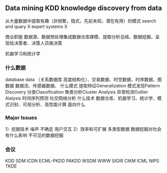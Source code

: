 ## Data mining  KDD knowledge discovery from data

从大量数据中提取有趣（非频繁，隐式，先前未知，潜在有用）的模式
search and quary X
expert systems X

商业职能
数据源、数据预处理集成数据仓库建模、提取分析总结、数据挖掘、呈现给决策者、决策人员做决策

机器学习和统计学

### 什么数据

database data （关系数据库 高度结构化）、交易数据、时空数据、时序数据、图数据
数据流、传感器数据、
什么模式
提取特征Generalization
模式发现Pattern Discovery
分类Classification
聚类分析Cluster Analysis
异常检测Outlier Alalysis
时间序列预测
社交网络分析
什么技术
数据仓库、机器学习、统计学、模式识别、可视分析、高性能计算
面向什么

### Major Issues

1）挖掘技术
噪声 不确定
用户交互
2）效率和可扩展
多类型数据
数据挖掘对社会有什么影响
不可见的数据挖掘

### 会议

KDD SDM ICDN ECML-PKDD PAKDD WSDM
WWW SIGIR CIKM
ICML NIPS
TKDE